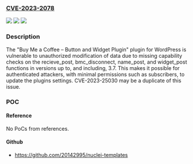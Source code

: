 ### [CVE-2023-2078](https://cve.mitre.org/cgi-bin/cvename.cgi?name=CVE-2023-2078)
![](https://img.shields.io/static/v1?label=Product&message=Buy%20Me%20a%20Coffee%20%E2%80%93%20Button%20and%20Widget%20Plugin&color=blue)
![](https://img.shields.io/static/v1?label=Version&message=*%3C%3D%203.7%20&color=brighgreen)
![](https://img.shields.io/static/v1?label=Vulnerability&message=CWE-862%20Missing%20Authorization&color=brighgreen)

### Description

The "Buy Me a Coffee – Button and Widget Plugin" plugin for WordPress is vulnerable to unauthorized modification of data due to missing capability checks on the recieve_post, bmc_disconnect, name_post, and widget_post functions in versions up to, and including, 3.7. This makes it possible for authenticated attackers, with minimal permissions such as subscribers, to update the plugins settings. CVE-2023-25030 may be a duplicate of this issue.

### POC

#### Reference
No PoCs from references.

#### Github
- https://github.com/20142995/nuclei-templates

